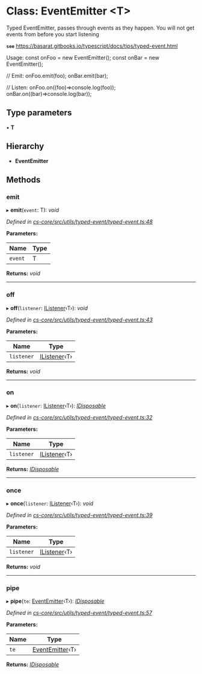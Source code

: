 # Class: EventEmitter <**T**>

Typed EventEmitter, passes through events as they happen.
You will not get events from before you start listening

**`see`** https://basarat.gitbooks.io/typescript/docs/tips/typed-event.html

Usage:
const onFoo = new EventEmitter<Foo>();
const onBar = new EventEmitter<Bar>();

// Emit:
onFoo.emit(foo);
onBar.emit(bar);

// Listen:
onFoo.on((foo)=>console.log(foo));
onBar.on((bar)=>console.log(bar));

## Type parameters

▪ **T**

## Hierarchy

* **EventEmitter**

## Methods

###  emit

▸ **emit**(`event`: T): *void*

*Defined in [cs-core/src/utils/typed-event/typed-event.ts:48](https://github.com/RichardHovenkamp/csnext/blob/eefa977/packages/cs-core/src/utils/typed-event/typed-event.ts#L48)*

**Parameters:**

Name | Type |
------ | ------ |
`event` | T |

**Returns:** *void*

___

###  off

▸ **off**(`listener`: [IListener](../modules/_cs_core_src_utils_typed_event_typed_event_.md#ilistener)‹T›): *void*

*Defined in [cs-core/src/utils/typed-event/typed-event.ts:43](https://github.com/RichardHovenkamp/csnext/blob/eefa977/packages/cs-core/src/utils/typed-event/typed-event.ts#L43)*

**Parameters:**

Name | Type |
------ | ------ |
`listener` | [IListener](../modules/_cs_core_src_utils_typed_event_typed_event_.md#ilistener)‹T› |

**Returns:** *void*

___

###  on

▸ **on**(`listener`: [IListener](../modules/_cs_core_src_utils_typed_event_typed_event_.md#ilistener)‹T›): *[IDisposable](../interfaces/_cs_core_src_utils_typed_event_typed_event_.idisposable.md)*

*Defined in [cs-core/src/utils/typed-event/typed-event.ts:32](https://github.com/RichardHovenkamp/csnext/blob/eefa977/packages/cs-core/src/utils/typed-event/typed-event.ts#L32)*

**Parameters:**

Name | Type |
------ | ------ |
`listener` | [IListener](../modules/_cs_core_src_utils_typed_event_typed_event_.md#ilistener)‹T› |

**Returns:** *[IDisposable](../interfaces/_cs_core_src_utils_typed_event_typed_event_.idisposable.md)*

___

###  once

▸ **once**(`listener`: [IListener](../modules/_cs_core_src_utils_typed_event_typed_event_.md#ilistener)‹T›): *void*

*Defined in [cs-core/src/utils/typed-event/typed-event.ts:39](https://github.com/RichardHovenkamp/csnext/blob/eefa977/packages/cs-core/src/utils/typed-event/typed-event.ts#L39)*

**Parameters:**

Name | Type |
------ | ------ |
`listener` | [IListener](../modules/_cs_core_src_utils_typed_event_typed_event_.md#ilistener)‹T› |

**Returns:** *void*

___

###  pipe

▸ **pipe**(`te`: [EventEmitter](_cs_core_src_utils_typed_event_typed_event_.eventemitter.md)‹T›): *[IDisposable](../interfaces/_cs_core_src_utils_typed_event_typed_event_.idisposable.md)*

*Defined in [cs-core/src/utils/typed-event/typed-event.ts:57](https://github.com/RichardHovenkamp/csnext/blob/eefa977/packages/cs-core/src/utils/typed-event/typed-event.ts#L57)*

**Parameters:**

Name | Type |
------ | ------ |
`te` | [EventEmitter](_cs_core_src_utils_typed_event_typed_event_.eventemitter.md)‹T› |

**Returns:** *[IDisposable](../interfaces/_cs_core_src_utils_typed_event_typed_event_.idisposable.md)*
